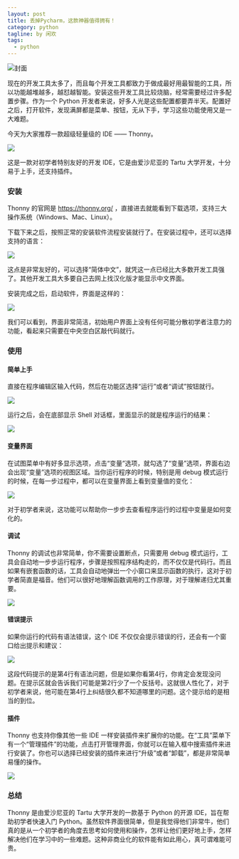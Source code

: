 ```yaml
---
layout: post
title: 丢掉Pycharm，这款神器值得拥有！
category: python
tagline: by 闲欢
tags: 
  - python
---
```




![封面](http://www.justdopython.com/assets/images/2021/09/thonny/0.jpg)

现在的开发工具太多了，而且每个开发工具都致力于做成最好用最智能的工具，所以功能越堆越多，越怼越智能。安装这些开发工具比较烧脑，经常需要经过许多配置步骤。作为一个 Python 开发者来说，好多人光是这些配置都要弄半天。配置好之后，打开软件，发现满屏都是菜单、按钮，无从下手，学习这些功能使用又是一大难题。

今天为大家推荐一款超级轻量级的 IDE —— Thonny。

![](http://www.justdopython.com/assets/images/2021/09/thonny/1.jpg)

这是一款对初学者特别友好的开发 IDE，它是由爱沙尼亚的 Tartu 大学开发，十分易于上手，还支持插件。

<!--more-->

### 安装

Thonny 的官网是 https://thonny.org/ ，直接进去就能看到下载选项，支持三大操作系统（Windows、Mac、Linux）。

下载下来之后，按照正常的安装软件流程安装就行了。在安装过程中，还可以选择支持的语言：

![](http://www.justdopython.com/assets/images/2021/09/thonny/2.jpg)

这点是非常友好的，可以选择“简体中文”，就凭这一点已经比大多数开发工具强了。其他开发工具大多要自己去网上找汉化版才能显示中文界面。

安装完成之后，启动软件，界面是这样的：

![](http://www.justdopython.com/assets/images/2021/09/thonny/3.jpg)


我们可以看到，界面非常简洁，初始用户界面上没有任何可能分散初学者注意力的功能，看起来只需要在中央空白区敲代码就行。


### 使用

#### 简单上手

直接在程序编辑区输入代码，然后在功能区选择“运行”或者“调试”按钮就行。

![](http://www.justdopython.com/assets/images/2021/09/thonny/4.jpg)

运行之后，会在底部显示 Shell 对话框，里面显示的就是程序运行的结果：

![](http://www.justdopython.com/assets/images/2021/09/thonny/5.jpg)


#### 变量界面

在试图菜单中有好多显示选项，点击“变量”选项，就勾选了“变量”选项，界面右边会出现“变量”选项的视图区域。当你运行程序的时候，特别是用 debug 模式运行的时候，在每一步过程中，都可以在变量界面上看到变量值的变化：

![](http://www.justdopython.com/assets/images/2021/09/thonny/6.jpg)

对于初学者来说，这功能可以帮助你一步步去查看程序运行的过程中变量是如何变化的。


#### 调试

Thonny 的调试也非常简单，你不需要设置断点，只需要用 debug 模式运行，工具会自动地一步步运行程序，步骤是按照程序结构走的，而不仅仅是代码行。而且如果有嵌套函数的话，工具会自动地弹出一个小窗口来显示函数的执行，这对于初学者简直是福音。他们可以很好地理解函数调用的工作原理，对于理解递归尤其重要。

![](http://www.justdopython.com/assets/images/2021/09/thonny/7.jpg)


#### 错误提示

如果你运行的代码有语法错误，这个 IDE 不仅仅会提示错误的行，还会有一个窗口给出提示和建议：

![](http://www.justdopython.com/assets/images/2021/09/thonny/8.jpg)

这段代码提示的是第4行有语法问题，但是如果你看第4行，你肯定会发现没问题。在提示区就会告诉我们可能是第2行少了一个反括号。这就很人性化了，对于初学者来说，他可能在第4行上纠结很久都不知道哪里的问题。这个提示给的是相当的到位。

#### 插件

Thonny 也支持你像其他一些 IDE 一样安装插件来扩展你的功能。在“工具”菜单下有一个“管理插件”的功能，点击打开管理界面，你就可以在输入框中搜索插件来进行安装了。你也可以选择已经安装的插件来进行“升级”或者“卸载”，都是非常简单易懂的操作。

![](http://www.justdopython.com/assets/images/2021/09/thonny/9.jpg)

### 总结

Thonny 是由爱沙尼亚的 Tartu 大学开发的一款基于 Python 的开源 IDE，旨在帮助初学者快速入门 Python。虽然软件界面很简单，但是我觉得他们非常牛，他们真的是从一个初学者的角度去思考如何使用和操作，怎样让他们更好地上手，怎样解决他们在学习中的一些难题。这种非商业化的软件能有如此用心，真可谓难能可贵。


